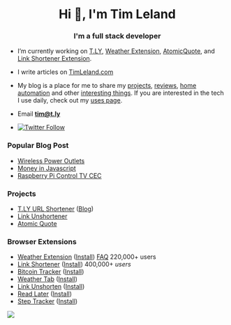 <h1 align="center">Hi 👋, I'm Tim Leland</h1>
<h3 align="center">I'm a full stack developer</h3>

- I’m currently working on [T.LY](https://t.ly/), [Weather Extension](https://weatherextension.com/), [AtomicQuote](https://atomicquote.com/), and [Link Shortener Extension](https://t.ly/extension).

- I write articles on [TimLeland.com](https://timleland.com/)

- My blog is a place for me to share my [projects](https://timleland.com/category/side-project/), [reviews](https://timleland.com/category/review/), [home automation](https://timleland.com/category/home-automation/) and other [interesting things](https://timleland.com/category/raspberry-pi/). If you are interested in the tech I use daily, check out my [uses page](https://timleland.com/uses).

- Email **tim@t.ly**
- [![Twitter Follow](https://img.shields.io/twitter/follow/tim_leland?style=social&label=follow%20%40Tim_Leland)](https://twitter.com/intent/user?screen_name=tim_leland)


### Popular Blog Post
- [Wireless Power Outlets](https://timleland.com/wireless-power-outlets/)
- [Money in Javascript](https://timleland.com/money-in-javascript/)
- [Raspberry Pi Control TV CEC](https://timleland.com/raspberry-pi-turn-tv-onoff-cec/)

### Projects

-   [T.LY URL Shortener](https://t.ly/) ([Blog](https://t.ly/blog))
-   [Link Unshortener](https://linkunshorten.com/)
-   [Atomic Quote](https://atomicquote.com/)

### Browser Extensions

-   [Weather Extension](https://timleland.com/weather-chrome-extension/) ([Install](https://weatherextension.com/install)) [FAQ](https://timleland.com/weather-extension-faq/) 220,000+ users
-   [Link Shortener](https://timleland.com/link-shortener-extension/) ([Install](https://t.ly/extension)) 400,000+ *users*
-   [Bitcoin Tracker](https://timleland.com/bitcoin-tracker-extension/) ([Install](https://t.ly/bitcoin))
-   [Weather Tab](https://timleland.com/weathertab/) ([Install](https://chrome.google.com/webstore/detail/weather-tab/fncgdgifhdpnlfijpimlgaheiapclldd?authuser=2))
-   [Link Unshorten](https://linkunshorten.com/) ([Install](https://linkunshorten.com/extension))
-   [Read Later](https://timleland.com/read-later-extension/) ([Install](https://chrome.google.com/webstore/detail/read-later/hleifpgbhiladknmecmkpgbgfmlnjhoh))
-   [Step Tracker](https://timleland.com/Step-Tracker-Extension/) ([Install](https://chrome.google.com/webstore/detail/step-tracker/mmehkkgdjeabomkpmpfkemcomagemjfn))

<img src="https://komarev.com/ghpvc/?username=timleland">
